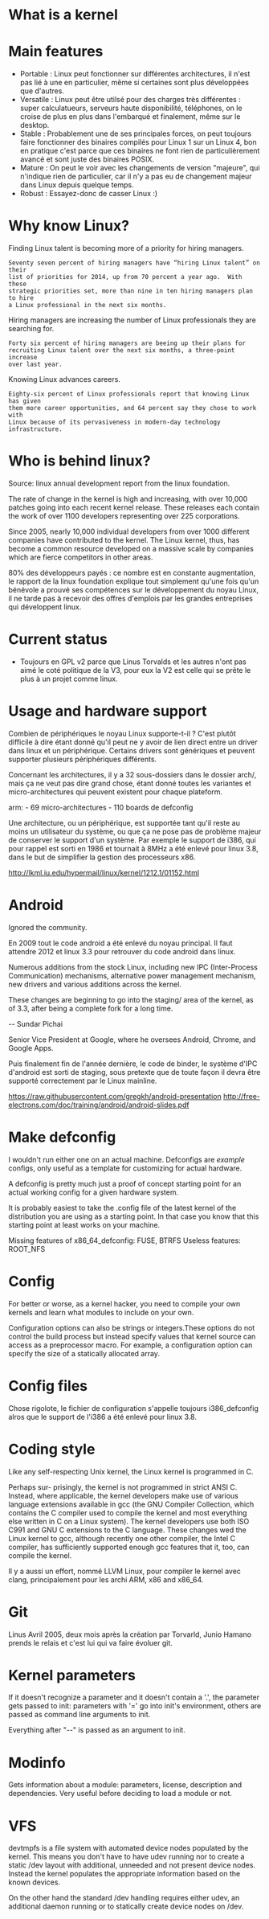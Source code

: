 # What is a kernel

# Main features

- Portable : Linux peut fonctionner sur différentes architectures, il n'est pas
lié à une en particulier, même si certaines sont plus développées que d'autres.
- Versatile : Linux peut être utilsé pour des charges très différentes :
  super calculatueurs, serveurs haute disponibilité, téléphones, on le croise de
  plus en plus dans l'embarqué et finalement, même sur le desktop.
- Stable : Probablement une de ses principales forces, on peut toujours faire
  fonctionner des binaires compilés pour Linux 1 sur un Linux 4, bon en
  pratique c'est parce que ces binaires ne font rien de particulièrement
  avancé et sont juste des binaires POSIX.
- Mature : On peut le voir avec les changements de version "majeure", qui
  n'indique rien de particulier, car il n'y a pas eu de changement majeur dans
  Linux depuis quelque temps.
- Robust : Essayez-donc de casser Linux :)

# Why know Linux?

Finding Linux talent is becoming more of a priority for hiring managers.

    Seventy seven percent of hiring managers have “hiring Linux talent” on their
    list of priorities for 2014, up from 70 percent a year ago.  With these
    strategic priorities set, more than nine in ten hiring managers plan to hire
    a Linux professional in the next six months.

Hiring managers are increasing the number of Linux professionals they are
searching for.

    Forty six percent of hiring managers are beeing up their plans for
    recruiting Linux talent over the next six months, a three-point increase
    over last year.

Knowing Linux advances careers.

    Eighty-six percent of Linux professionals report that knowing Linux has given
    them more career opportunities, and 64 percent say they chose to work with
    Linux because of its pervasiveness in modern-day technology infrastructure.


# Who is behind linux?

Source: linux annual development report from the linux foundation.

The rate of change in the kernel is high and increasing, with over 10,000
patches going into each recent kernel release. These releases each contain the
work of over 1100 developers representing over 225 corporations.

Since 2005, nearly 10,000 individual developers from over 1000 different
companies have contributed to the kernel. The Linux kernel, thus, has become a
common resource developed on a massive scale by companies which are fierce
competitors in other areas.

80% des développeurs payés : ce nombre est en constante augmentation, le rapport
de la linux foundation explique tout simplement qu'une fois qu'un bénévole a
prouvé ses compétences sur le développement du noyau Linux, il ne tarde pas à
recevoir des offres d'emplois par les grandes entreprises qui développent linux.

# Current status

- Toujours en GPL v2 parce que Linus Torvalds et les autres n'ont pas aimé le
  coté politique de la V3, pour eux la V2 est celle qui se prête le plus à un
  projet comme linux.

# Usage and hardware support

Combien de périphériques le noyau Linux supporte-t-il ? C'est plutôt difficile à
dire étant donné qu'il peut ne y avoir de lien direct entre un driver dans linux
et un périphérique. Certains drivers sont génériques et peuvent supporter
plusieurs périphériques différents.

Concernant les architectures, il y a 32 sous-dossiers dans le dossier arch/,
mais ça ne veut pas dire grand chose, étant donné toutes les variantes et
micro-architectures qui peuvent existent pour chaque plateform.

arm:
    - 69 micro-architectures
    - 110 boards de defconfig

Une architecture, ou un périphérique, est supportée tant qu'il reste au moins
un utilisateur du système, ou que ça ne pose pas de problème majeur de
conserver le support d'un système. Par exemple le support de i386, qui pour
rappel est sorti en 1986 et tournait à 8MHz a été enlevé pour linux 3.8, dans
le but de simplifier la gestion des processeurs x86.

http://lkml.iu.edu/hypermail/linux/kernel/1212.1/01152.html

# Android

Ignored the community.

En 2009 tout le code android a été enlevé du noyau principal. Il faut attendre
2012 et linux 3.3 pour retrouver du code android dans linux.

Numerous additions from the stock Linux, including new IPC (Inter-Process
Communication) mechanisms, alternative power management mechanism, new drivers
and various additions across the kernel.

These changes are beginning to go into the staging/ area of the kernel, as of
3.3, after being a complete fork for a long time.

-- Sundar Pichai

Senior Vice President at Google, where he oversees Android, Chrome, and Google
Apps.

Puis finalement fin de l'année dernière, le code de binder, le système d'IPC
d'android est sorti de staging, sous pretexte que de toute façon il devra être
supporté correctement par le Linux mainline.

https://raw.githubusercontent.com/gregkh/android-presentation
http://free-electrons.com/doc/training/android/android-slides.pdf

# Make defconfig

I wouldn't run either one on an actual machine.  Defconfigs are *example*
configs, only useful as a template for customizing for actual hardware.

A defconfig is pretty much just a proof of concept starting point for
an actual working config for a given hardware system.

It is probably easiest to take the .config file of the latest kernel of
the distribution you are using as a starting point. In that case you
know that this starting point at least works on your machine.

Missing features of x86_64_defconfig: FUSE, BTRFS
Useless features: ROOT_NFS

# Config

For better or worse, as a kernel hacker, you need to compile your own kernels
and learn what modules to include on your own.

Configuration options can also be strings or integers.These options do not
control the build process but instead specify values that kernel source can
access as a preprocessor macro. For example, a configuration option can specify
the size of a statically allocated array.

# Config files

Chose rigolote, le fichier de configuration s'appelle toujours i386_defconfig
alros que le support de l'i386 a été enlevé pour linux 3.8.

# Coding style

Like any self-respecting Unix kernel, the Linux kernel is programmed in C.

Perhaps sur- prisingly, the kernel is not programmed in strict ANSI C. Instead,
where applicable, the kernel developers make use of various language extensions
available in gcc (the GNU Compiler Collection, which contains the C compiler
used to compile the kernel and most everything else written in C on a Linux
system).  The kernel developers use both ISO C991 and GNU C extensions to the C
language.  These changes wed the Linux kernel to gcc, although recently one
other compiler, the Intel C compiler, has sufficiently supported enough gcc
features that it, too, can compile the kernel.

Il y a aussi un effort, nommé LLVM Linux, pour compiler le kernel avec clang,
principalement pour les archi ARM, x86 and x86_64.

# Git 

Linus Avril 2005, deux mois après la création par Torvarld, Junio Hamano prends
le relais et c'est lui qui va faire évoluer git.

# Kernel parameters

If it doesn't recognize a parameter and it doesn't contain a '.', the
parameter gets passed to init: parameters with '=' go into init's
environment, others are passed as command line arguments to init.

Everything after "--" is passed as an argument to init.

# Modinfo

Gets information about a module: parameters, license,
description and dependencies.
Very useful before deciding to load a module or not.

# VFS

devtmpfs is a file system with automated device nodes populated by the kernel.
This means you don't have to have udev running nor to create a static /dev
layout with additional, unneeded and not present device nodes. Instead the
kernel populates the appropriate information based on the known devices.

On the other hand the standard /dev handling requires either udev, an
additional daemon running or to statically create device nodes on /dev.

